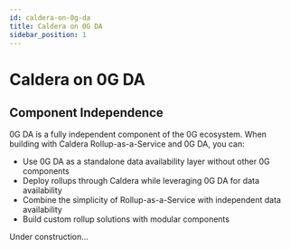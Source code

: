 ```yaml
---
id: caldera-on-0g-da
title: Caldera on 0G DA
sidebar_position: 1
---
```


# Caldera on 0G DA

## Component Independence

0G DA is a fully independent component of the 0G ecosystem. When building with Caldera Rollup-as-a-Service and 0G DA, you can:

- Use 0G DA as a standalone data availability layer without other 0G components
- Deploy rollups through Caldera while leveraging 0G DA for data availability
- Combine the simplicity of Rollup-as-a-Service with independent data availability
- Build custom rollup solutions with modular components

Under construction...